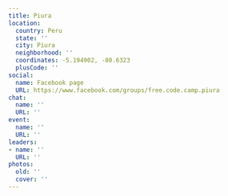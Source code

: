 ```yaml
---
title: Piura
location:
  country: Peru
  state: ''
  city: Piura
  neighborhood: ''
  coordinates: -5.194902, -80.6323
  plusCode: ''
social:
  name: Facebook page
  URL: https://www.facebook.com/groups/free.code.camp.piura
chat:
  name: ''
  URL: ''
event:
  name: ''
  URL: ''
leaders:
- name: ''
  URL: ''
photos:
  old: ''
  cover: ''
---
```

